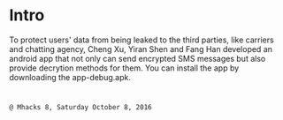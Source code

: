# Intro

To protect users' data from being leaked to the third parties, like carriers and chatting agency, Cheng Xu, Yiran Shen and Fang Han developed an android app that not only can send encrypted SMS messages but also provide decrytion methods for them. You can install the app by downloading the app\-debug.apk.

# 
	@ Mhacks 8, Saturday October 8, 2016 
